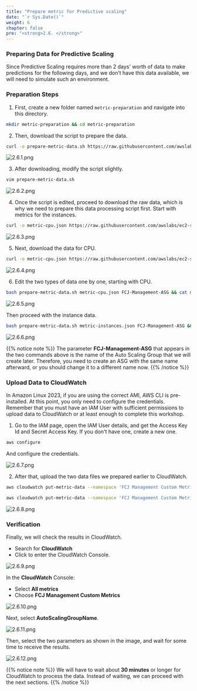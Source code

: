 ```yaml
---
title: "Prepare metric for Predictive scaling"
date: "`r Sys.Date()`"
weight: 6
chapter: false
pre: "<strong>2.6. </strong>"
---
```


### Preparing Data for Predictive Scaling

Since Predictive Scaling requires more than 2 days' worth of data to make predictions for the following days, and we don’t have this data available, we will need to simulate such an environment.

### Preparation Steps

1. First, create a new folder named `metric-preparation` and navigate into this directory.

```bash
mkdir metric-preparation && cd metric-preparation
```

2. Then, download the script to prepare the data.

```bash
curl -o prepare-metric-data.sh https://raw.githubusercontent.com/awslabs/ec2-spot-workshops/master/workshops/efficient-and-resilient-ec2-auto-scaling/prepare-metric-data.sh
```

![2.6.1.png](/images/2-preparation/2.6-prepare-metric-data/2.6.1.png)

3. After downloading, modify the script slightly.

```bash
vim prepare-metric-data.sh
```

![2.6.2.png](/images/2-preparation/2.6-prepare-metric-data/2.6.2.png)

4. Once the script is edited, proceed to download the raw data, which is why we need to prepare this data processing script first. Start with metrics for the instances.

```bash
curl -o metric-cpu.json https://raw.githubusercontent.com/awslabs/ec2-spot-workshops/master/workshops/efficient-and-resilient-ec2-auto-scaling/metric-cpu.json
```

![2.6.3.png](/images/2-preparation/2.6-prepare-metric-data/2.6.3.png)

5. Next, download the data for CPU.

```bash
curl -o metric-cpu.json https://raw.githubusercontent.com/awslabs/ec2-spot-workshops/master/workshops/efficient-and-resilient-ec2-auto-scaling/metric-cpu.json
```

![2.6.4.png](/images/2-preparation/2.6-prepare-metric-data/2.6.4.png)

6. Edit the two types of data one by one, starting with CPU.

```bash
bash prepare-metric-data.sh metric-cpu.json FCJ-Management-ASG && cat metric-cpu.json
```

![2.6.5.png](/images/2-preparation/2.6-prepare-metric-data/2.6.5.png)

Then proceed with the instance data.

```bash
bash prepare-metric-data.sh metric-instances.json FCJ-Management-ASG && cat metric-instances.json
```

![2.6.6.png](/images/2-preparation/2.6-prepare-metric-data/2.6.6.png)

{{% notice note %}}
The parameter **FCJ-Management-ASG** that appears in the two commands above is the name of the Auto Scaling Group that we will create later. Therefore, you need to create an ASG with the same name afterward, or you should change it to a different name now.
{{% /notice %}}

### Upload Data to CloudWatch

In Amazon Linux 2023, if you are using the correct AMI, AWS CLI is pre-installed. At this point, you only need to configure the credentials. Remember that you must have an IAM User with sufficient permissions to upload data to CloudWatch or at least enough to complete this workshop.

1. Go to the IAM page, open the IAM User details, and get the Access Key Id and Secret Access Key. If you don't have one, create a new one.

```bash
aws configure
```

And configure the credentials.

![2.6.7.png](/images/2-preparation/2.6-prepare-metric-data/2.6.7.png)

2. After that, upload the two data files we prepared earlier to CloudWatch.

```bash
aws cloudwatch put-metric-data --namespace 'FCJ Management Custom Metrics' --metric-data file://metric-cpu.json
```

```bash
aws cloudwatch put-metric-data --namespace 'FCJ Management Custom Metrics' --metric-data file://metric-instances.json
```

![2.6.8.png](/images/2-preparation/2.6-prepare-metric-data/2.6.8.png)

### Verification

Finally, we will check the results in CloudWatch.

- Search for **CloudWatch**
- Click to enter the CloudWatch Console.

![2.6.9.png](/images/2-preparation/2.6-prepare-metric-data/2.6.9.png)

In the **CloudWatch** Console:

- Select **All metrics**
- Choose **FCJ Management Custom Metrics**

![2.6.10.png](/images/2-preparation/2.6-prepare-metric-data/2.6.10.png)

Next, select **AutoScalingGroupName**.

![2.6.11.png](/images/2-preparation/2.6-prepare-metric-data/2.6.11.png)

Then, select the two parameters as shown in the image, and wait for some time to receive the results.

![2.6.12.png](/images/2-preparation/2.6-prepare-metric-data/2.6.12.png)

{{% notice note %}}
We will have to wait about **30 minutes** or longer for CloudWatch to process the data. Instead of waiting, we can proceed with the next sections.
{{% /notice %}}
